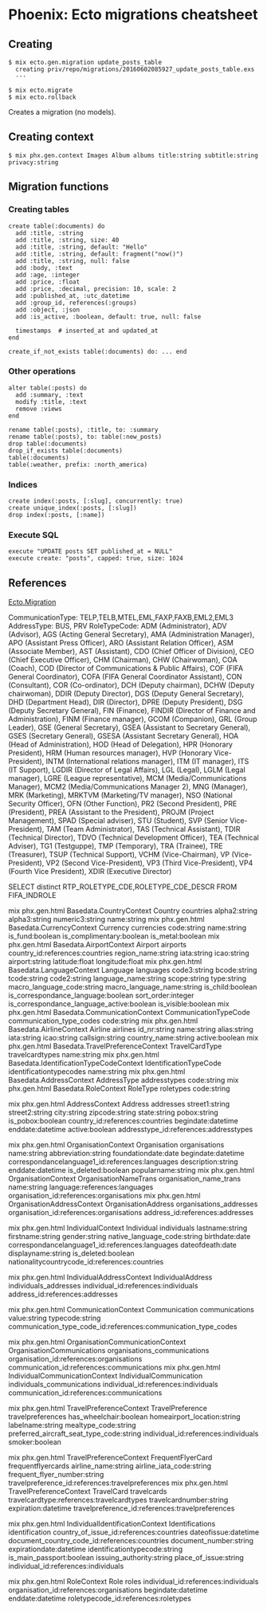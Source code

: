 # Phoenix: Ecto migrations cheatsheet

## Creating

    $ mix ecto.gen.migration update_posts_table
      creating priv/repo/migrations/20160602085927_update_posts_table.exs
      ···

    $ mix ecto.migrate
    $ mix ecto.rollback

Creates a migration (no models).

## Creating context

    $ mix phx.gen.context Images Album albums title:string subtitle:string privacy:string

## Migration functions

### Creating tables

    create table(:documents) do
      add :title, :string
      add :title, :string, size: 40
      add :title, :string, default: "Hello"
      add :title, :string, default: fragment("now()")
      add :title, :string, null: false
      add :body, :text
      add :age, :integer
      add :price, :float
      add :price, :decimal, precision: 10, scale: 2
      add :published_at, :utc_datetime
      add :group_id, references(:groups)
      add :object, :json
      add :is_active, :boolean, default: true, null: false

      timestamps  # inserted_at and updated_at
    end

    create_if_not_exists table(:documents) do: ... end

### Other operations

    alter table(:posts) do
      add :summary, :text
      modify :title, :text
      remove :views
    end

    rename table(:posts), :title, to: :summary
    rename table(:posts), to: table(:new_posts)
    drop table(:documents)
    drop_if_exists table(:documents)
    table(:documents)
    table(:weather, prefix: :north_america)

### Indices

    create index(:posts, [:slug], concurrently: true)
    create unique_index(:posts, [:slug])
    drop index(:posts, [:name])

### Execute SQL

    execute "UPDATE posts SET published_at = NULL"
    execute create: "posts", capped: true, size: 1024

## References
[Ecto.Migration](https://hexdocs.pm/ecto_sql/Ecto.Migration.html#content)

CommunicationType: TELP,TELB,MTEL,EML,FAXP,FAXB,EML2,EML3
AddressType: BUS, PRV
RoleTypeCode: ADM (Administrator), ADV (Advisor), AGS (Acting General Secretary), AMA (Administration Manager), APO (Assistant Press Officer), ARO (Assistant Relation Officer), ASM (Associate Member), AST (Assistant), CDO (Chief Officer of Division), CEO (Chief Executive Officer), CHM (Chairman), CHW (Chairwoman), COA (Coach), COD (Director of Communications & Public Affairs), COF (FIFA General Coordinator), COFA (FIFA General Coordinator Assistant), CON (Consultant), COR (Co-ordinator), DCH (Deputy chairman), DCHW (Deputy chairwoman), DDIR (Deputy Director), DGS (Deputy General Secretary), DHD (Department Head), DIR (Director), DPRE (Deputy President), DSG (Deputy Secretary General), FIN (Finance), FINDIR (Director of Finance and Administration), FINM (Finance manager), GCOM (Companion), GRL (Group Leader), GSE (General Secretary), GSEA (Assistant to Secretary General), GSES (Secretary General), GSESA (Assistant Secretary General), HOA (Head of Administration), HOD (Head of Delegation), HPR (Honorary President), HRM (Human resources manager), HVP (Honorary Vice-President), INTM (International relations manager), ITM (IT manager), ITS (IT Support), LGDIR (Director of Legal Affairs), LGL (Legal), LGLM (Legal manager), LGRE (League representative), MCM (Media/Communications Manager), MCM2 (Media/Communications Manager 2), MNG (Manager), MRK (Marketing), MRKTVM (Marketing/TV manager), NSO (National Security Officer), OFN (Other Function), PR2 (Second President), PRE (President), PREA (Assistant to the President), PROJM (Project Management), SPAD (Special adviser), STU (Student), SVP (Senior Vice-President), TAM (Team Administrator), TAS (Technical Assistant), TDIR (Technical Director), TDVO (Technical Development Officer), TEA (Technical Adviser), TG1 (Testguppe), TMP (Temporary), TRA (Trainee), TRE (Treasurer), TSUP (Technical Support), VCHM (Vice-Chairman), VP (Vice-President), VP2 (Second Vice-President), VP3 (Third Vice-President), VP4 (Fourth Vice President), XDIR (Executive Director)

SELECT distinct RTP_ROLETYPE_CDE,ROLETYPE_CDE_DESCR
FROM FIFA_INDROLE


mix phx.gen.html Basedata.CountryContext Country countries alpha2:string alpha3:string numeric3:string name:string
mix phx.gen.html Basedata.CurrencyContext Currency currencies code:string name:string is_fund:boolean is_complimentary:boolean is_metal:boolean
mix phx.gen.html Basedata.AirportContext Airport airports country_id:references:countries region_name:string iata:string icao:string airport:string latitude:float longitude:float
mix phx.gen.html Basedata.LanguageContext Language languages code3:string bcode:string tcode:string code2:string language_name:string scope:string type:string macro_language_code:string macro_language_name:string is_child:boolean is_correspondance_language:boolean sort_order:integer is_correspondance_language_active:boolean is_visible:boolean
mix phx.gen.html Basedata.CommunicationContext CommunicationTypeCode communication_type_codes code:string
mix phx.gen.html Basedata.AirlineContext Airline airlines id_nr:string name:string alias:string iata:string icao:string callsign:string country_name:string active:boolean
mix phx.gen.html Basedata.TravelPreferenceContext TravelCardType travelcardtypes name:string
mix phx.gen.html Basedata.IdentificationTypeCodeContext IdentificationTypeCode identificationtypecodes name:string
mix phx.gen.html Basedata.AddressContext AddressType addresstypes code:string
mix phx.gen.html Basedata.RoleContext RoleType roletypes code:string

mix phx.gen.html AddressContext Address addresses street1:string street2:string city:string zipcode:string state:string pobox:string is_pobox:boolean country_id:references:countries begindate:datetime enddate:datetime active:boolean addresstype_id:references:addresstypes

mix phx.gen.html OrganisationContext Organisation organisations name:string abbreviation:string foundationdate:date begindate:datetime correspondancelanguage1_id:references:languages description:string enddate:datetime is_deleted:boolean popularname:string
mix phx.gen.html OrganisationContext OrganisationNameTrans organisation_name_trans name:string language:references:languages organisation_id:references:organisations
mix phx.gen.html OrganisationAddressContext OrganisationAddress organisations_addresses organisation_id:references:organisations address_id:references:addresses

mix phx.gen.html IndividualContext Individual individuals lastname:string firstname:string gender:string native_language_code:string birthdate:date correspondancelanguage1_id:references:languages  dateofdeath:date displayname:string is_deleted:boolean nationalitycountrycode_id:references:countries

mix phx.gen.html IndividualAddressContext IndividualAddress individuals_addresses individual_id:references:individuals address_id:references:addresses

mix phx.gen.html CommunicationContext Communication communications value:string typecode:string communication_type_code_id:references:communication_type_codes

mix phx.gen.html OrganisationCommunicationContext OrganisationCommunications organisations_communications organisation_id:references:organisations communication_id:references:communications
mix phx.gen.html IndividualCommunicationContext IndividualCommunication individuals_communications individual_id:references:individuals communication_id:references:communications

mix phx.gen.html TravelPreferenceContext TravelPreference travelpreferences has_wheelchair:boolean homeairport_location:string labelname:string mealtype_code:string preferred_aircraft_seat_type_code:string individual_id:references:individuals smoker:boolean

mix phx.gen.html TravelPreferenceContext FrequentFlyerCard frequentflyercards airline_name:string airline_iata_code:string frequent_flyer_number:string travelpreference_id:references:travelpreferences
mix phx.gen.html TravelPreferenceContext TravelCard travelcards travelcardtype:references:travelcardtypes travelcardnumber:string expiration:datetime travelpreference_id:references:travelpreferences

mix phx.gen.html IndividualIdentificationContext Identifications identification country_of_issue_id:references:countries dateofissue:datetime document_country_code_id:references:countries document_number:string expirationdate:datetime identificationtypecode:string is_main_passport:boolean issuing_authority:string place_of_issue:string individual_id:references:individuals

mix phx.gen.html RoleContext Role roles individual_id:references:individuals organisation_id:references:organisations begindate:datetime enddate:datetime roletypecode_id:references:roletypes

<!-- mix phx.gen.html BankAccountContext BankAccount bankaccounts bankname:string accountnr:string clearingnr:string iban:string swift:string bic:string vat_nr:string -->